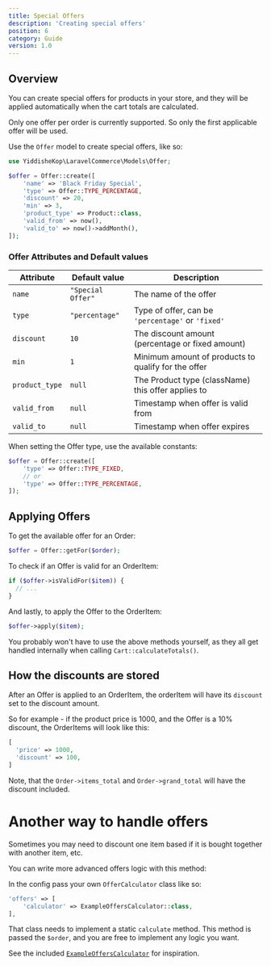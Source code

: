 ```yaml
---
title: Special Offers
description: 'Creating special offers'
position: 6
category: Guide
version: 1.0
---
```


## Overview

You can create special offers for products in your store, and they will be applied automatically when the cart totals are calculated.

<alert type="warning">

Only one offer per order is currently supported. So only the first applicable offer will be used.

</alert>

Use the `Offer` model to create special offers, like so:

```php
use YiddisheKop\LaravelCommerce\Models\Offer;

$offer = Offer::create([
    'name' => 'Black Friday Special',
    'type' => Offer::TYPE_PERCENTAGE,
    'discount' => 20,
    'min' => 3,
    'product_type' => Product::class,
    'valid_from' => now(),
    'valid_to' => now()->addMonth(),
]);
```

### Offer Attributes and Default values

| Attribute      | Default value     | Description                                         |
| -------------- | ----------------- | --------------------------------------------------- |
| `name`         | `"Special Offer"` | The name of the offer                               |
| `type`         | `"percentage"`    | Type of offer, can be `'percentage'` or `'fixed'`   |
| `discount`     | `10`              | The discount amount (percentage or fixed amount)    |
| `min`          | `1`               | Minimum amount of products to qualify for the offer |
| `product_type` | `null`            | The Product type (className) this offer applies to  |
| `valid_from`   | `null`            | Timestamp when offer is valid from                  |
| `valid_to`     | `null`            | Timestamp when offer expires                        |


<alert type="info">

When setting the Offer type, use the available constants:

```php
$offer = Offer::create([
    'type' => Offer::TYPE_FIXED,
    // or
    'type' => Offer::TYPE_PERCENTAGE,
]);
```

</alert>

## Applying Offers
To get the available offer for an Order:

```php
$offer = Offer::getFor($order);
```

To check if an Offer is valid for an OrderItem:

```php
if ($offer->isValidFor($item)) {
  // ...
}
```

And lastly, to apply the Offer to the OrderItem:

```php
$offer->apply($item);
```

<alert type="info">

You probably won't have to use the above methods yourself, as they all get handled internally when calling `Cart::calculateTotals()`.

</alert>

## How the discounts are stored
After an Offer is applied to an OrderItem, the orderItem will have its `discount` set to the discount amount.

So for example - if the product price is 1000, and the Offer is a 10% discount, the OrderItems will look like this:

```php
[
  'price' => 1000,
  'discount' => 100,
]
```

Note, that the `Order->items_total` and `Order->grand_total` will have the discount included.

# Another way to handle offers

Sometimes you may need to discount one item based if it is bought together with another item, etc.

You can write more advanced offers logic with this method:

In the config pass your own `OfferCalculator` class like so:

```php
'offers' => [
    'calculator' => ExampleOffersCalculator::class,
],
```

That class needs to implement a static `calculate` method. This method is passed the `$order`, and you are free to implement any logic you want.

See the included [`ExampleOffersCalculator`](https://github.com/Yiddishe-Kop/laravel-commerce/blob/master/src/Helpers/ExampleOffersCalculator.php) for inspiration.
